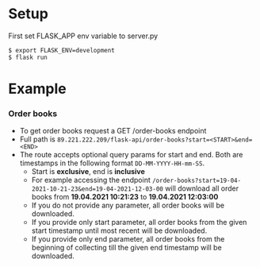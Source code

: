 # Setup
First set FLASK_APP env variable to server.py
```
$ export FLASK_ENV=development
$ flask run
```

# Example
### Order books
 - To get order books request a GET /order-books endpoint
 - Full path is ```89.221.222.209/flask-api/order-books?start=<START>&end=<END>```
 - The route accepts optional query params for start and end. Both are timestamps in the following format ```DD-MM-YYYY-HH-mm-SS```.
    - Start is **exclusive**, end is **inclusive**
    - For example accessing the endpoint ```/order-books?start=19-04-2021-10-21-23&end=19-04-2021-12-03-00``` will download all order books from **19.04.2021 10:21:23** to **19.04.2021 12:03:00**
    - If you do not provide any parameter, all order books will be downloaded.
    - If you provide only start parameter, all order books from the given start timestamp until most recent will be downloaded.
    - If you provide only end parameter, all order books from the beginning of collecting till the given end timestamp will be downloaded.

